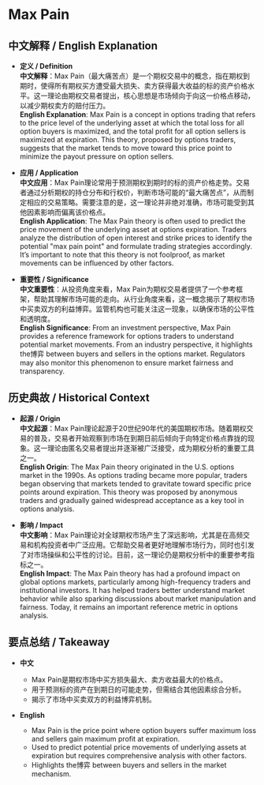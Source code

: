 # Max Pain

## 中文解释 / English Explanation

* **定义 / Definition**  
  **中文解释**：Max Pain（最大痛苦点）是一个期权交易中的概念，指在期权到期时，使得所有期权买方遭受最大损失、卖方获得最大收益的标的资产价格水平。这一理论由期权交易者提出，核心思想是市场倾向于向这一价格点移动，以减少期权卖方的赔付压力。  
  **English Explanation**: Max Pain is a concept in options trading that refers to the price level of the underlying asset at which the total loss for all option buyers is maximized, and the total profit for all option sellers is maximized at expiration. This theory, proposed by options traders, suggests that the market tends to move toward this price point to minimize the payout pressure on option sellers.

* **应用 / Application**  
  **中文应用**：Max Pain理论常用于预测期权到期时的标的资产价格走势。交易者通过分析期权的持仓分布和行权价，判断市场可能的“最大痛苦点”，从而制定相应的交易策略。需要注意的是，这一理论并非绝对准确，市场可能受到其他因素影响而偏离该价格点。  
  **English Application**: The Max Pain theory is often used to predict the price movement of the underlying asset at options expiration. Traders analyze the distribution of open interest and strike prices to identify the potential "max pain point" and formulate trading strategies accordingly. It’s important to note that this theory is not foolproof, as market movements can be influenced by other factors.

* **重要性 / Significance**  
  **中文重要性**：从投资角度来看，Max Pain为期权交易者提供了一个参考框架，帮助其理解市场可能的走向。从行业角度来看，这一概念揭示了期权市场中买卖双方的利益博弈。监管机构也可能关注这一现象，以确保市场的公平性和透明度。  
  **English Significance**: From an investment perspective, Max Pain provides a reference framework for options traders to understand potential market movements. From an industry perspective, it highlights the博弈 between buyers and sellers in the options market. Regulators may also monitor this phenomenon to ensure market fairness and transparency.

## 历史典故 / Historical Context

* **起源 / Origin**  
  **中文起源**：Max Pain理论起源于20世纪90年代的美国期权市场。随着期权交易的普及，交易者开始观察到市场在到期日前后倾向于向特定价格点靠拢的现象。这一理论由匿名交易者提出并逐渐被广泛接受，成为期权分析的重要工具之一。  
  **English Origin**: The Max Pain theory originated in the U.S. options market in the 1990s. As options trading became more popular, traders began observing that markets tended to gravitate toward specific price points around expiration. This theory was proposed by anonymous traders and gradually gained widespread acceptance as a key tool in options analysis.

* **影响 / Impact**  
  **中文影响**：Max Pain理论对全球期权市场产生了深远影响，尤其是在高频交易和机构投资者中广泛应用。它帮助交易者更好地理解市场行为，同时也引发了对市场操纵和公平性的讨论。目前，这一理论仍是期权分析中的重要参考指标之一。  
  **English Impact**: The Max Pain theory has had a profound impact on global options markets, particularly among high-frequency traders and institutional investors. It has helped traders better understand market behavior while also sparking discussions about market manipulation and fairness. Today, it remains an important reference metric in options analysis.

## 要点总结 / Takeaway

* **中文**  
  - Max Pain是期权市场中买方损失最大、卖方收益最大的价格点。  
  - 用于预测标的资产在到期日的可能走势，但需结合其他因素综合分析。  
  - 揭示了市场中买卖双方的利益博弈机制。

* **English**  
  - Max Pain is the price point where option buyers suffer maximum loss and sellers gain maximum profit at expiration.  
  - Used to predict potential price movements of underlying assets at expiration but requires comprehensive analysis with other factors.  
  - Highlights the博弈 between buyers and sellers in the market mechanism.